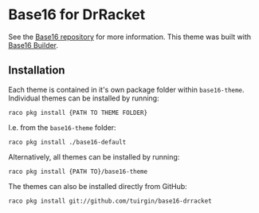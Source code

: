 # Base16 for DrRacket

See the [Base16 repository](https://github.com/chriskempson/base16)
for more information. This theme was built with [Base16
Builder](https://github.com/chriskempson/base16-builder).

## Installation

Each theme is contained in it's own package folder within `base16-theme`. Individual themes can be installed by running:

```shell
raco pkg install {PATH TO THEME FOLDER}
```

I.e. from the `base16-theme` folder:

```shell
raco pkg install ./base16-default
```

Alternatively, all themes can be installed by running:

```shell
raco pkg install {PATH TO}/base16-theme
```

The themes can also be installed directly from GitHub:

```shell
raco pkg install git://github.com/tuirgin/base16-drracket
```

